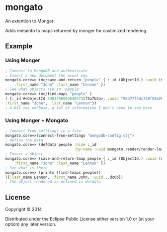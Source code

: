# mongato

An extention to Monger:

Adds metainfo to maps returned by monger for custimized rendering.

## Example     

### Using Monger

```clojure
; Connect to MongoDB and authenticate
; Insert a new document the usual way
mongato.core=> (mc/save-and-return "people" { :_id (ObjectId.) :uuid (mongato.util/uuid) 
    :first_name "John" :last_name "Lennon" }) 
; See what objects are in 'people' 
mongato.core=> (mc/find-maps "people" )
( {:_id #<ObjectId 53937508036402735f5a7b2a>, :uuid "98a77f4dc328f58a26b3bdf72630b209cbb8e1c1", 
:first_name "John", :last_name "Lennon"})
; A bit too verbose, a lot of information I don't need to see here
```

### Using Monger + Mongato

```clojure
; Connect from setttings in a file
mongato.core=>(connect-from-settings "mongodb-config.clj")
; define the data 
mongato.core=> (defdata people :hide :_id 
                               :by-name :uuid mongato.render/render-last4)
; Insert a object
mongato.core=> (save-and-return-tmap people { :_id (ObjectId.) :uuid (mongato.util/uuid) 
    :first_name "John" :last_name "Lennon" })
; See what is there
mongato.core=> (printm (find-tmaps people))
({:last_name Lennon, :first_name John, :uuid ..dc6b})
; the object rendered as defined in defdata
```
    
## License

Copyright © 2014 

Distributed under the Eclipse Public License either version 1.0 or (at
your option) any later version.
